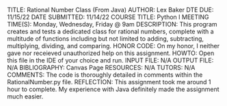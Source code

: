 TITLE: Rational Number Class (From Java)
AUTHOR: Lex Baker
DTE DUE: 11/15/22
DATE SUBMITTED: 11/14/22
COURSE TITLE: Python I
MEETING TIME(S): Monday, Wednesday, Friday @ 9am
DESCRIPTION: This program creates and tests a dedicated class for rational numbers, complete with a multitude of functions including but not limited to adding, subtracting, multiplying, dividing, and comparing.
HONOR CODE: On my honor, I neither gave nor receieved unauthorized help on this assignment. <Lex Baker>
HOWTO: Open this file in the IDE of your choice and run.
INPUT FILE: N/A
OUTPUT FILE: N/A
BIBLIOGRAPHY: Canvas Page
RESOURCES: N/A
TUTORS: N/A
COMMENTS: The code is thoroughly detailed in comments within the RationalNumber.py file.
REFLECTION: This assignment took me around 1 hour to complete. My experience with Java definitely made the assignment much easier.